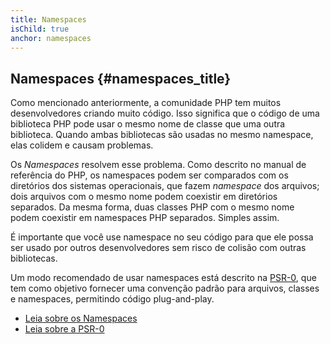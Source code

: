 ```yaml
---
title: Namespaces
isChild: true
anchor: namespaces
---
```


## Namespaces {#namespaces_title}

Como mencionado anteriormente, a comunidade PHP tem muitos desenvolvedores criando muito código. Isso significa que o
código de uma biblioteca PHP pode usar o mesmo nome de classe que uma outra biblioteca. Quando ambas bibliotecas são
usadas no mesmo namespace, elas colidem e causam problemas.

Os _Namespaces_ resolvem esse problema. Como descrito no manual de referência do PHP, os namespaces podem ser
comparados com os diretórios dos sistemas operacionais, que fazem _namespace_ dos arquivos; dois arquivos com o mesmo
nome podem coexistir em diretórios separados. Da mesma forma, duas classes PHP com o mesmo nome podem coexistir em
namespaces PHP separados. Simples assim.

É importante que você use namespace no seu código para que ele possa ser usado por outros desenvolvedores sem risco
de colisão com outras bibliotecas.

Um modo recomendado de usar namespaces está descrito na [PSR-0][psr0], que tem como objetivo fornecer uma convenção
padrão para arquivos, classes e namespaces, permitindo código plug-and-play.

* [Leia sobre os Namespaces][namespaces]
* [Leia sobre a PSR-0][psr0]

[namespaces]: http://php.net/manual/pt_BR/language.namespaces.php
[psr0]: https://github.com/php-fig/fig-standards/blob/master/accepted/PSR-0.md
